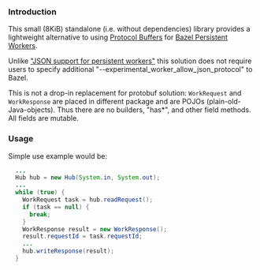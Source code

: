 ### Introduction

This small (8KiB) standalone (i.e. without dependencies) library provides a lightweight
alternative to using
[Protocol Buffers](https://developers.google.com/protocol-buffers) for
[Bazel Persistent Workers](https://docs.bazel.build/versions/main/persistent-workers.html).

Unlike
["JSON support for persistent workers"](https://blog.bazel.build/2020/11/11/json-workers.html)
this solution does not require users to specify additional
"--experimental_worker_allow_json_protocol" to Bazel.

This is not a drop-in replacement for protobuf solution: `WorkRequest` and `WorkResponse` are
placed in different package and are POJOs (plain-old-Java-objects). Thus there are no builders,
"has*", and other field methods. All fields are mutable.

### Usage

Simple use example would be:
```java
  ...
  Hub hub = new Hub(System.in, System.out);
  ...
  while (true) {
    WorkRequest task = hub.readRequest();
    if (task == null) {
      break;
    }
    WorkResponse result = new WorkResponse();
    result.requestId = task.requestId;
    ...
    hub.writeResponse(result);
  }
```
